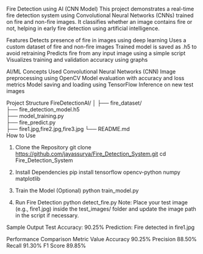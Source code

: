 Fire Detection using AI (CNN Model)
This project demonstrates a real-time fire detection system using Convolutional Neural Networks (CNNs) trained on fire and non-fire images. It classifies whether an image contains fire or not, helping in early fire detection using artificial intelligence.

Features
Detects presence of fire in images using deep learning
Uses a custom dataset of fire and non-fire images
Trained model is saved as .h5 to avoid retraining
Predicts fire from any input image using a simple script
Visualizes training and validation accuracy using graphs

AI/ML Concepts Used
Convolutional Neural Networks (CNN)
Image preprocessing using OpenCV
Model evaluation with accuracy and loss metrics
Model saving and loading using TensorFlow
Inference on new test images

Project Structure
FireDetectionAI/
│
├── fire_dataset/                
├── fire_detection_model.h5      
├── model_training.py               
├── fire_predict.py               
├── fire1.jpg,fire2.jpg,fire3.jpg
└── README.md                    
How to Use
1. Clone the Repository
git clone https://github.com/jayassurya/Fire_Detection_System.git
cd Fire_Detection_System

2. Install Dependencies
pip install tensorflow opencv-python numpy matplotlib

3. Train the Model (Optional)
python train_model.py

4. Run Fire Detection
python detect_fire.py
Note: Place your test image (e.g., fire1.jpg) inside the test_images/ folder and update the image path in the script if necessary.

Sample Output
Test Accuracy: 90.25%
Prediction: Fire detected in fire1.jpg

Performance Comparison
Metric	Value
Accuracy	90.25%
Precision	88.50%
Recall	91.30%
F1 Score	89.85%
